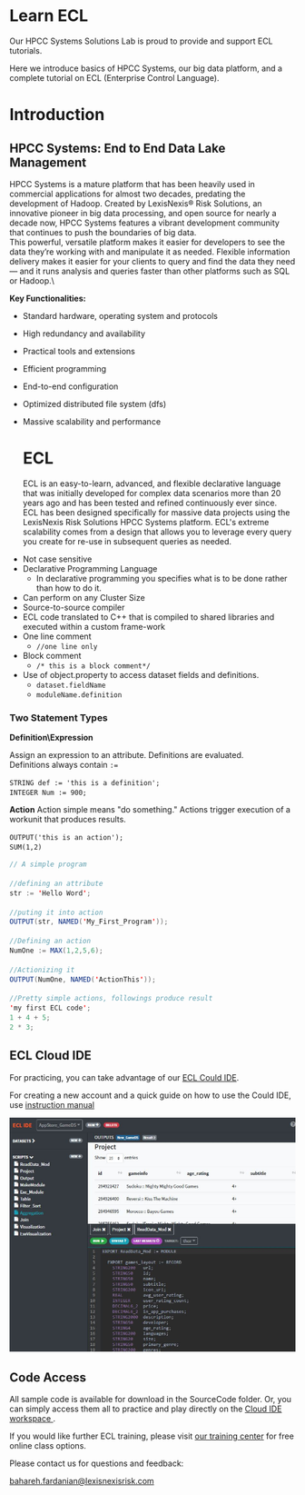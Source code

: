 # Learn ECL

Our HPCC Systems Solutions Lab is proud to provide and support ECL tutorials.

Here we introduce basics of HPCC Systems, our big data platform, and a complete tutorial on ECL (Enterprise Control Language).

# Introduction

## HPCC Systems: End to End Data Lake Management

HPCC Systems is a mature platform that has been heavily used in commercial applications for almost two decades, predating the development of Hadoop. Created by LexisNexis® Risk Solutions, an innovative pioneer in big data processing, and open source for nearly a decade now, HPCC Systems features a vibrant development community that continues to push the boundaries of big data.\
This powerful, versatile platform makes it easier for developers to see the data they’re working with and manipulate it as needed. Flexible information delivery makes it easier for your clients to query and find the data they need — and it runs analysis and queries faster than other platforms such as SQL or Hadoop.\

**Key Functionalities:**

- Standard hardware, operating system and protocols
- High redundancy and availability
- Practical tools and extensions
- Efficient programming
- End-to-end configuration
- Optimized distributed file system (dfs)
- Massive scalability and performance

  # ECL

  ECL is an easy-to-learn, advanced, and flexible declarative language that was initially developed for complex data scenarios more than 20 years ago and has been tested and refined continuously ever since.\
  ECL has been designed specifically for massive data projects using the LexisNexis Risk Solutions HPCC Systems platform. ECL's extreme scalability comes from a design that allows you to leverage every query you create for re-use in subsequent queries as needed.

* Not case sensitive
* Declarative Programming Language
  - In declarative programming you specifies what is to be done rather than how to do it.
* Can perform on any Cluster Size
* Source-to-source compiler
* ECL code translated to C++ that is compiled to shared libraries and executed within a custom frame-work
* One line comment
  - `//one line only`
* Block comment
  - `/* this is a block comment*/`
* Use of object.property to access dataset fields and definitions.
  - `dataset.fieldName`
  - `moduleName.definition`

### Two Statement Types

**Definition\Expression**

Assign an expression to an attribute. Definitions are evaluated.\
Definitions always contain `:=`

`STRING def := 'this is a definition';`\
`INTEGER Num := 900;`

**Action**
Action simple means "do something." Actions trigger execution of a workunit that produces
results.

`OUTPUT('this is an action');`\
`SUM(1,2)`

```java
// A simple program

//defining an attribute
str := 'Hello Word';

//puting it into action
OUTPUT(str, NAMED('My_First_Program'));

//Defining an action
NumOne := MAX(1,2,5,6);

//Actionizing it
OUTPUT(NumOne, NAMED('ActionThis'));

//Pretty simple actions, followings produce result
'my first ECL code';
1 + 4 + 5;
2 * 3;

```

## ECL Cloud IDE

For practicing, you can take advantage of our [ECL Could IDE](https://ide.hpccsystems.com/auth/login).

For creating a new account and a quick guide on how to use the Could IDE, use
[instruction manual](/references/cloudide_setup.md)

<!-- ![ Cloud IDE screenshot](./Images/cloudIDE.jpg) -->
<img width="600" alt="portfolio_view" src="Images/cloudIDE.jpg">

## Code Access

All sample code is available for download in the SourceCode folder. Or, you can simply access them all to practice and play directly on the
[Cloud IDE workspace ](ttps://ide.hpccsystems.com/workspaces/share/291d17d9-e5cb-4fac-83c2-ac5997c28a31).

If you would like further ECL training, please visit
[our training center](https://hpccsystems.com/training) for free online class options.

Please contact us for questions and feedback:

bahareh.fardanian@lexisnexisrisk.com
